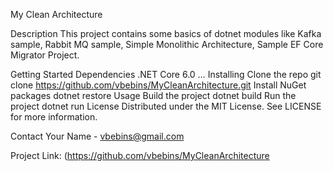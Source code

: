 My Clean Architecture

Description
This project contains some basics of dotnet modules like Kafka sample, Rabbit MQ sample, Simple Monolithic Architecture, Sample EF Core Migrator Project.

Getting Started
Dependencies
.NET Core 6.0
…
Installing
Clone the repo
git clone https://github.com/vbebins/MyCleanArchitecture.git
Install NuGet packages
dotnet restore
Usage
Build the project
dotnet build
Run the project
dotnet run
License
Distributed under the MIT License. See LICENSE for more information.

Contact
Your Name - vbebins@gmail.com

Project Link: (https://github.com/vbebins/MyCleanArchitecture
